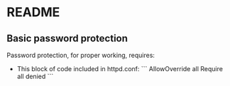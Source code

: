 # README

## Basic password protection

Password protection, for proper working, requires:
<ul>
  <li>This block of code included in httpd.conf:
    ```
   <Directory ${SRVROOT}/htdocs/private>
     AllowOverride all
     Require all denied
   </Directory>
    ```
  </li>
  </ul>
